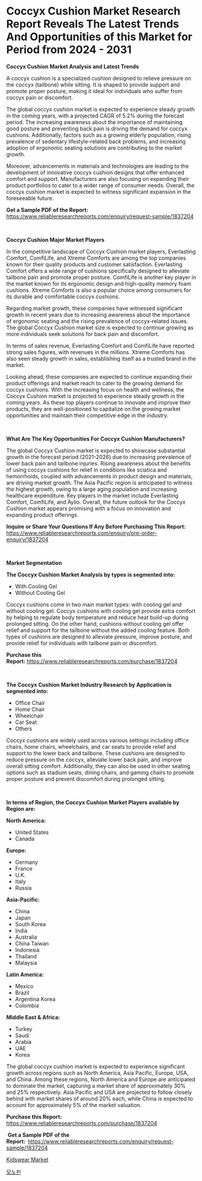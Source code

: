 <p><h1>Coccyx Cushion Market Research Report Reveals The Latest Trends And Opportunities of this Market for Period from 2024 - 2031</h1></p><p><strong>Coccyx Cushion Market Analysis and Latest Trends</strong></p>
<p><p>A coccyx cushion is a specialized cushion designed to relieve pressure on the coccyx (tailbone) while sitting. It is shaped to provide support and promote proper posture, making it ideal for individuals who suffer from coccyx pain or discomfort.</p><p>The global coccyx cushion market is expected to experience steady growth in the coming years, with a projected CAGR of 5.2% during the forecast period. The increasing awareness about the importance of maintaining good posture and preventing back pain is driving the demand for coccyx cushions. Additionally, factors such as a growing elderly population, rising prevalence of sedentary lifestyle-related back problems, and increasing adoption of ergonomic seating solutions are contributing to the market growth.</p><p>Moreover, advancements in materials and technologies are leading to the development of innovative coccyx cushion designs that offer enhanced comfort and support. Manufacturers are also focusing on expanding their product portfolios to cater to a wider range of consumer needs. Overall, the coccyx cushion market is expected to witness significant expansion in the foreseeable future.</p></p>
<p><strong>Get a Sample PDF of the Report:&nbsp;</strong> <a href="https://www.reliableresearchreports.com/enquiry/request-sample/1837204">https://www.reliableresearchreports.com/enquiry/request-sample/1837204</a></p>
<p>&nbsp;</p>
<p><strong>Coccyx Cushion Major Market Players</strong></p>
<p><p>In the competitive landscape of Coccyx Cushion market players, Everlasting Comfort, ComfiLife, and Xtreme Comforts are among the top companies known for their quality products and customer satisfaction. Everlasting Comfort offers a wide range of cushions specifically designed to alleviate tailbone pain and promote proper posture. ComfiLife is another key player in the market known for its ergonomic design and high-quality memory foam cushions. Xtreme Comforts is also a popular choice among consumers for its durable and comfortable coccyx cushions.</p><p>Regarding market growth, these companies have witnessed significant growth in recent years due to increasing awareness about the importance of ergonomic seating and the rising prevalence of coccyx-related issues. The global Coccyx Cushion market size is expected to continue growing as more individuals seek solutions for back pain and discomfort.</p><p>In terms of sales revenue, Everlasting Comfort and ComfiLife have reported strong sales figures, with revenues in the millions. Xtreme Comforts has also seen steady growth in sales, establishing itself as a trusted brand in the market.</p><p>Looking ahead, these companies are expected to continue expanding their product offerings and market reach to cater to the growing demand for coccyx cushions. With the increasing focus on health and wellness, the Coccyx Cushion market is projected to experience steady growth in the coming years. As these top players continue to innovate and improve their products, they are well-positioned to capitalize on the growing market opportunities and maintain their competitive edge in the industry.</p></p>
<p>&nbsp;</p>
<p><strong>What Are The Key Opportunities For Coccyx Cushion Manufacturers?</strong></p>
<p><p>The global Coccyx Cushion market is expected to showcase substantial growth in the forecast period (2021-2026) due to increasing prevalence of lower back pain and tailbone injuries. Rising awareness about the benefits of using coccyx cushions for relief in conditions like sciatica and hemorrhoids, coupled with advancements in product design and materials, are driving market growth. The Asia Pacific region is anticipated to witness the highest growth, owing to a large aging population and increasing healthcare expenditure. Key players in the market include Everlasting Comfort, ComfiLife, and Aylio. Overall, the future outlook for the Coccyx Cushion market appears promising with a focus on innovation and expanding product offerings.</p></p>
<p><strong>Inquire or Share Your Questions If Any Before Purchasing This Report:</strong> <a href="https://www.reliableresearchreports.com/enquiry/pre-order-enquiry/1837204">https://www.reliableresearchreports.com/enquiry/pre-order-enquiry/1837204</a></p>
<p>&nbsp;</p>
<p><strong>Market Segmentation</strong></p>
<p><strong>The Coccyx Cushion Market Analysis by types is segmented into:</strong></p>
<p><ul><li>With Cooling Gel</li><li>Without Cooling Gel</li></ul></p>
<p><p>Coccyx cushions come in two main market types: with cooling gel and without cooling gel. Coccyx cushions with cooling gel provide extra comfort by helping to regulate body temperature and reduce heat build-up during prolonged sitting. On the other hand, cushions without cooling gel offer relief and support for the tailbone without the added cooling feature. Both types of cushions are designed to alleviate pressure, improve posture, and provide relief for individuals with tailbone pain or discomfort.</p></p>
<p><strong>Purchase this Report:&nbsp;</strong><a href="https://www.reliableresearchreports.com/purchase/1837204">https://www.reliableresearchreports.com/purchase/1837204</a></p>
<p>&nbsp;</p>
<p><strong>The Coccyx Cushion Market Industry Research by Application is segmented into:</strong></p>
<p><ul><li>Office Chair</li><li>Home Chair</li><li>Wheelchair</li><li>Car Seat</li><li>Others</li></ul></p>
<p><p>Coccyx cushions are widely used across various settings including office chairs, home chairs, wheelchairs, and car seats to provide relief and support to the lower back and tailbone. These cushions are designed to reduce pressure on the coccyx, alleviate lower back pain, and improve overall sitting comfort. Additionally, they can also be used in other seating options such as stadium seats, dining chairs, and gaming chairs to promote proper posture and prevent discomfort during prolonged sitting.</p></p>
<p>&nbsp;</p>
<p><strong>In terms of Region, the Coccyx Cushion Market Players available by Region are:</strong></p>
<p>
    <p> <strong> North America: </strong>
        <ul>
            <li>United States</li>
            <li>Canada</li>
        </ul>
        </p> 
    <p> <strong> Europe: </strong>
        <ul>
            <li>Germany</li>
            <li>France</li>
            <li>U.K.</li>
            <li>Italy</li>
            <li>Russia</li>
        </ul>
        </p> 
    <p> <strong> Asia-Pacific: </strong>
        <ul>
            <li>China</li>
            <li>Japan</li>
            <li>South Korea</li>
            <li>India</li>
            <li>Australia</li>
            <li>China Taiwan</li>
            <li>Indonesia</li>
            <li>Thailand</li>
            <li>Malaysia</li>
        </ul>
        </p> 
    <p> <strong> Latin America: </strong>
        <ul>
            <li>Mexico</li>
            <li>Brazil</li>
            <li>Argentina Korea</li>
            <li>Colombia</li>
        </ul>
        </p> 
    <p> <strong> Middle East & Africa: </strong>
        <ul>
            <li>Turkey</li>
            <li>Saudi</li>
            <li>Arabia</li>
            <li>UAE</li>
            <li>Korea</li>
        </ul>
    </p>
    </p>
<p><p>The global coccyx cushion market is expected to experience significant growth across regions such as North America, Asia Pacific, Europe, USA, and China. Among these regions, North America and Europe are anticipated to dominate the market, capturing a market share of approximately 30% and 25% respectively. Asia Pacific and USA are projected to follow closely behind with market shares of around 20% each, while China is expected to account for approximately 5% of the market valuation.</p></p>
<p><strong>Purchase this Report: </strong><a href="https://www.reliableresearchreports.com/purchase/1837204">https://www.reliableresearchreports.com/purchase/1837204</a></p>
<p>&nbsp;<strong>Get a Sample PDF of the Report:&nbsp;&nbsp;</strong><a href="https://www.reliableresearchreports.com/enquiry/request-sample/1837204">https://www.reliableresearchreports.com/enquiry/request-sample/1837204</a></p>
<p><strong></strong></p>
<p><p><a href="https://github.com/AKSHATREPORTPRIME/Market-Research-Report-List-3/blob/main/kidswear-market.md">Kidswear Market</a></p><p><a href="https://medium.com/@travisohan56562023/2024%EB%85%84%EB%B6%80%ED%84%B0-2031%EB%85%84%EA%B9%8C%EC%A7%80%EC%9D%98-%EA%B8%B0%EA%B0%84%EC%9D%84-%EB%8C%80%EC%83%81%EC%9C%BC%EB%A1%9C-%ED%95%9C-%EB%AA%A8%EB%85%B8%ED%95%80-%EC%8B%9C%EC%9E%A5-%EB%B6%84%EC%84%9D-%EB%B0%8F-%EA%B7%9C%EB%AA%A8-%EC%98%88%EC%B8%A1-db41b2b1a701">모노핀</a></p></p>